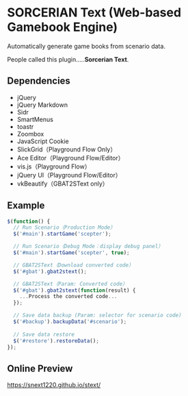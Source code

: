 # SORCERIAN Text (Web-based Gamebook Engine)

Automatically generate game books from scenario data.

People called this plugin.....**Sorcerian Text**.

## Dependencies

- jQuery
- jQuery Markdown
- Sidr
- SmartMenus
- toastr
- Zoombox
- JavaScript Cookie
- SlickGrid（Playground Flow Only）
- Ace Editor（Playground Flow/Editor）
- vis.js（Playground Flow）
- jQuery UI（Playground Flow/Editor）
- vkBeautify（GBAT2SText only）

## Example

```javascript
$(function() {
  // Run Scenario（Production Mode）
  $('#main').startGame('scepter');

  // Run Scenario（Debug Mode：display debug panel）
  $('#main').startGame('scepter', true);

  // GBAT2SText（Download converted code）
  $('#gbat').gbat2stext();

  // GBAT2SText（Param: Converted code）
  $('#gbat').gbat2stext(function(result) {
    ...Process the converted code...
  });

  // Save data backup (Param: selector for scenario code)
  $('#backup').backupData('#scenario');
  
  // Save data restore
  $('#restore').restoreData();
});
```

## Online Preview

https://snext1220.github.io/stext/
